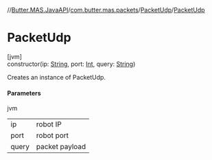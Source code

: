 //[Butter.MAS.JavaAPI](../../../index.md)/[com.butter.mas.packets](../index.md)/[PacketUdp](index.md)/[PacketUdp](-packet-udp.md)

# PacketUdp

[jvm]\
constructor(ip: [String](https://docs.oracle.com/javase/8/docs/api/java/lang/String.html), port: [Int](https://kotlinlang.org/api/core/kotlin-stdlib/kotlin/-int/index.html), query: [String](https://docs.oracle.com/javase/8/docs/api/java/lang/String.html))

Creates an instance of PacketUdp.

#### Parameters

jvm

| | |
|---|---|
| ip | robot IP |
| port | robot port |
| query | packet payload |